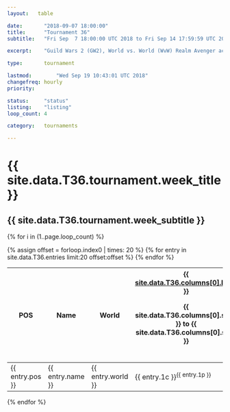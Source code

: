```yaml
---
layout:   table

date: 		"2018-09-07 18:00:00"
title: 		"Tournament 36"
subtitle: 	"Fri Sep  7 18:00:00 UTC 2018 to Fri Sep 14 17:59:59 UTC 2018"

excerpt:    "Guild Wars 2 (GW2), World vs. World (WvW) Realm Avenger achivement Tournament. \"Every Kill Counts\""

type:       tournament

lastmod: 		"Wed Sep 19 10:43:01 UTC 2018"
changefreq: hourly
priority:   

status:     "status"
listing:    "listing"
loop_count: 4

category:   tournaments

---
```

<div class="table_header">
  <h1>{{ site.data.T36.tournament.week_title }}</h1>
  <h2>{{ site.data.T36.tournament.week_subtitle }}</h2>
</div>

{% for i in (1..page.loop_count) %}
<br>
<table class="week_table">
  <colgroup>
    <col style="width:18px">
    <col style="width:55px">
    <col style="width:55px">
    <col style="width:14px">
    <col style="width:14px">
    <col style="width:14px">
    <col style="width:14px">
    <col style="width:14px">
    <col style="width:14px">
    <col style="width:14px">
    <col style="width:18px">
  </colgroup>
  <thead>
    <tr>
      <th>POS</th>
      <th class="AlignLeft">Name</th>
      <th class="AlignLeft">World</th>
      <th><div class="label"><a href="{{ site.data.T36.columns[0].url }}">{{ site.data.T36.columns[0].label }}</a><p class="onhover">{{ site.data.T36.columns[0].start }} to {{ site.data.T36.columns[0].stop }}</p></div>​</th>
      <th><div class="label"><a href="{{ site.data.T36.columns[1].url }}">{{ site.data.T36.columns[1].label }}</a><p class="onhover">{{ site.data.T36.columns[1].start }} to {{ site.data.T36.columns[1].stop }}</p></div>​</th>
      <th><div class="label"><a href="{{ site.data.T36.columns[2].url }}">{{ site.data.T36.columns[2].label }}</a><p class="onhover">{{ site.data.T36.columns[2].start }} to {{ site.data.T36.columns[2].stop }}</p></div>​</th>
      <th><div class="label"><a href="{{ site.data.T36.columns[3].url }}">{{ site.data.T36.columns[3].label }}</a><p class="onhover">{{ site.data.T36.columns[3].start }} to {{ site.data.T36.columns[3].stop }}</p></div>​</th>
      <th><div class="label"><a href="{{ site.data.T36.columns[4].url }}">{{ site.data.T36.columns[4].label }}</a><p class="onhover">{{ site.data.T36.columns[4].start }} to {{ site.data.T36.columns[4].stop }}</p></div>​</th>
      <th><div class="label"><a href="{{ site.data.T36.columns[5].url }}">{{ site.data.T36.columns[5].label }}</a><p class="onhover">{{ site.data.T36.columns[5].start }} to {{ site.data.T36.columns[5].stop }}</p></div>​</th>
      <th><div class="label"><a href="{{ site.data.T36.columns[6].url }}">{{ site.data.T36.columns[6].label }}</a><p class="onhover">{{ site.data.T36.columns[6].start }} to {{ site.data.T36.columns[6].stop }}</p></div>​</th>
      <th>Total</th>
    </tr>
  </thead>
  {% assign offset = forloop.index0 | times: 20 %}
  <tbody>
    {% for entry in site.data.T36.entries limit:20 offset:offset %}
      <tr>
        <td class="pl{{ entry.pos }}">{{ entry.pos }}</td>
        <td class="AlignLeft">{{ entry.name }}</td>
        <td class="AlignLeft">{{ entry.world }}</td>
        <td class="pl{{ entry.1p }}">{{ entry.1c }}<sup>{{ entry.1p }}</sup></td>
        <td class="pl{{ entry.2p }}">{{ entry.2c }}<sup>{{ entry.2p }}</sup></td>
        <td class="pl{{ entry.3p }}">{{ entry.3c }}<sup>{{ entry.3p }}</sup></td>
        <td class="pl{{ entry.4p }}">{{ entry.4c }}<sup>{{ entry.4p }}</sup></td>
        <td class="pl{{ entry.5p }}">{{ entry.5c }}<sup>{{ entry.5p }}</sup></td>
        <td class="pl{{ entry.6p }}">{{ entry.6c }}<sup>{{ entry.6p }}</sup></td>
        <td class="pl{{ entry.7p }}">{{ entry.7c }}<sup>{{ entry.7p }}</sup></td>
        <td>{{ entry.total }}</td>
      </tr>
    {% endfor %}  
  </tbody>
</table>
<div class="leaderboard"></div>
{% endfor %}

<div class="commentary">
</div>





